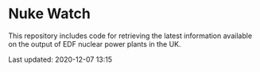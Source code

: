 # Nuke Watch

This repository includes code for retrieving the latest information available on the output of EDF nuclear power plants in the UK.

Last updated: 2020-12-07 13:15